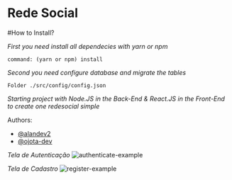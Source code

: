 # Rede Social

#How to Install?

_First you need install all dependecies with yarn or npm_

`command: (yarn or npm) install`

_Second you need configure database and migrate the tables_

`Folder ./src/config/config.json`


*Starting project with Node.JS in the Back-End & React.JS in the Front-End to create one redesocial simple*


Authors: 
- [@alandev2](https://github.com/alandev2) 
- [@ojota-dev](https://github.com/ojota-dev)


*Tela de Autenticação*
![authenticate-example](https://github.com/alandev2/redesocial-simple/blob/main/images/auth.png)

*Tela de Cadastro*
![register-example](https://github.com/alandev2/redesocial-simple/blob/main/images/sign.png)
